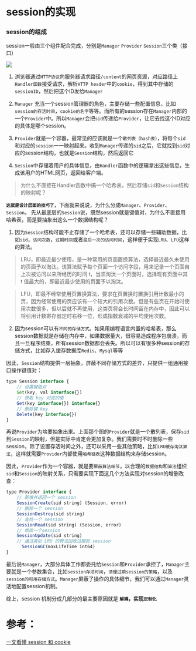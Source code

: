 # session的实现
### session的组成
session一般由三个组件配合完成，分别是`Manager` `Provider` `Session`三个类（接口）
<p>
<img src="https://labuladong.gitee.io/algo/images/session/4.jpg" />
</p>

1. 浏览器通过`HTTP协议`向服务器请求路径`/content`的网页资源，对应路径上`Handler函数`接受请求，解析`HTTP header`中的`cookie`，得到其中存储的`sessionID`，然后把这个ID发给`Manager`

2. `Manager` 充当一个session管理器的角色，主要存储一些配置信息，比如`session的存活时间`，`cookie的名字`等等。而所有的session存在`Manager`内部的一个`Provider`中。所以`Manager`会把`sid`传递给`Provider`，让它去找这个ID对应的具体是哪个session。

3. `Provider`就是一个容器，最常见的应该就是一个`散列表（hash表）`，将每个`sid`和对应的`session`一一映射起来。收到`Manager`传递的`sid`之后，它就找到`sid`对应的session结构，也就是`Session`结构，然后返回它

4. `Session`中存储着用户的具体信息，由`Handler`函数中的逻辑拿出这些信息，生成该用户的HTML网页，返回给客户端。

> 为什么不直接在Handler函数中搞一个哈希表，然后存储`sid`和`Session`结构的映射呢？

**`这就是设计层面的技巧了`**，下面就来说说，为什么分成`Manager`、`Provider`、`Session`。
先从最底层的`Session`说，既然session就是键值对，为什么不直接用哈希表，而是要抽象出这么一个数据结构呢？
1. 因为`Session`结构可能不止存储了一个哈希表，还可以存储一些辅助数据，比如`sid`，`访问次数`，`过期时间`或者`最后一次的访问时间`，这样便于实现`LRU`、`LFU`这样的算法。

>LRU，即最近最少使用，是一种常用的页面置换算法，选择最近最久未使用的页面予以淘汰。该算法赋予每个页面一个访问字段，用来记录一个页面自上次被访问以来所经历的时间 t，当须淘汰一个页面时，选择现有页面中其 t 值最大的，即最近最少使用的页面予以淘汰。

>LFU，即最不经常使用页置换算法，要求在页置换时置换引用计数最小的页，因为经常使用的页应该有一个较大的引用次数。但是有些页在开始时使用次数很多，但以后就不再使用，这类页将会长时间留在内存中，因此可以将引用计数寄存器定时右移一位，形成指数衰减的平均使用次数。

2. 因为session可以有`不同的存储方式`。如果用编程语言内置的哈希表，那么session数据就是存储在内存中，如果数据量大，很容易造成程序包崩溃，而且一旦程序结束，所有session数据都会丢失。所以可以有很多种session的存储方式，比如存入缓存数据库`Redis`、`Mysql`等等

因此，`Session`结构提供一层抽象，屏蔽不同存储方式的差异，只提供一组通用接口操作键值对：
```js
type Session interface {
    // 设置键值对
    Set(key, val interface{})
    // 获取 key 对应的值
    Get(key interface{}) interface{}
    // 删除键 key
	Delete(key interface{})
}
```
再说`Provider`为啥要抽象出来。上面那个图的`Provider`就是一个散列表，保存`sid`到`Session`的映射，但是实际中肯定会更加复杂。我们需要时不时删除一些session，除了设置存活时间之外，还可以采用一些其他策略，比如`LRU缓存淘汰算法`，这样就需要`Provider`内部使用`哈希链表`这种数据结构来存储session。

因此，`Provider`作为一个容器，就是要`屏蔽算法细节`，以合理的`数据结构`和`算法`组织`sid`和`Session`的映射关系，只需要实现下面这几个方法实现对session的增删改查：
```js
type Provider interface {
    // 新增并返回一个 session
    SessionCreate(sid string) (Session, error)
    // 删除一个 session
    SessionDestroy(sid string)
    // 查找一个 session
    SessionRead(sid string) (Session, error)
    // 修改一个session
    SessionUpdate(sid string)
    // 通过类似 LRU 的算法回收过期的 session
	  SessionGC(maxLifeTime int64)
}
```
最后说`Manager`，大部分具体工作都委托给`Session`和`Provider`承担了，`Manager`主要就是一个参数集合，比如`session存活时间`，`清理过期session的策略`，以及`session的可用存储方式`。`Manager`屏蔽了操作的具体细节，我们可以通过`Manager`灵活地配置session机制。

综上，session 机制分成几部分的最主要原因就是 **`解耦`，实现`定制化`**
# 参考：
[一文看懂 session 和 cookie](https://labuladong.gitee.io/algo/6/51/)